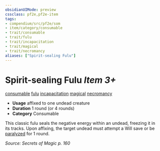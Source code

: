 ```yaml
---
obsidianUIMode: preview
cssclass: pf2e,pf2e-item
tags:
- compendium/src/pf2e/som
- item/category/consumable
- trait/consumable
- trait/fulu
- trait/incapacitation
- trait/magical
- trait/necromancy
aliases: ["Spirit-sealing Fulu"]
---
```

# Spirit-sealing Fulu *Item 3+*  
[consumable](/rules/traits/consumable.md)  [fulu](/rules/traits/fulu-som.md)  [incapacitation](/rules/traits/incapacitation.md)  [magical](/rules/traits/magical.md)  [necromancy](/rules/traits/necromancy.md)  

- **Usage** affixed to one undead creature
- **Duration** 1 round (or 4 rounds)
- **Category** Consumable

This classic fulu seals the negative energy within an undead, freezing it in its tracks. Upon affixing, the target undead must attempt a Will save or be [paralyzed](/rules/conditions.md#Paralyzed) for 1 round.

*Source: Secrets of Magic p. 160*